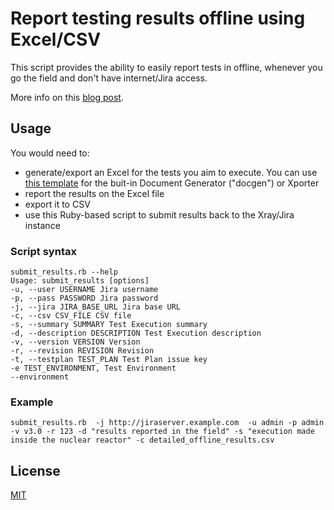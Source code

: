 # Report testing results offline using Excel/CSV

This script provides the ability to easily report tests in offline, whenever you go the field and don't have internet/Jira access.

More info on this [blog post](https://www.getxray.app/blog/testing-in-offline-mode-using-xray-and-excel/).



## Usage

You would need to:
* generate/export an Excel for the tests you aim to execute. You can use [this template](https://store.getxporter.app/view/72?platf=JIRA8&cats=1) for the buit-in Document Generator ("docgen") or Xporter
* report the results on the Excel file
* export it to CSV
* use this Ruby-based script to submit results back to the Xray/Jira instance

### Script syntax
```
submit_results.rb --help
Usage: submit_results [options]
-u, --user USERNAME Jira username
-p, --pass PASSWORD Jira password
-j, --jira JIRA_BASE_URL Jira base URL
-c, --csv CSV_FILE CSV file
-s, --summary SUMMARY Test Execution summary
-d, --description DESCRIPTION Test Execution description
-v, --version VERSION Version
-r, --revision REVISION Revision
-t, --testplan TEST_PLAN Test Plan issue key
-e TEST_ENVIRONMENT, Test Environment
--environment
```

### Example

```
submit_results.rb  -j http://jiraserver.example.com  -u admin -p admin   -v v3.0 -r 123 -d "results reported in the field" -s "execution made inside the nuclear reactor" -c detailed_offline_results.csv
```

## License
[MIT](LICENSE)
